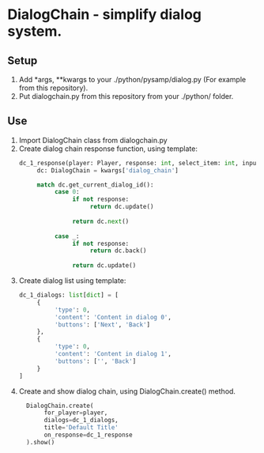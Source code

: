 # DialogChain - simplify dialog system.

## Setup
1. Add *args, **kwargs to your ./python/pysamp/dialog.py (For example from this repository).
2. Put dialogchain.py from this repository from your ./python/ folder.

## Use
1. Import DialogChain class from dialogchain.py
2. Create dialog chain response function, using template:
   ```py
   dc_1_response(player: Player, response: int, select_item: int, input_text: str, *args, **kwargs):
        dc: DialogChain = kwargs['dialog_chain']
   
        match dc.get_current_dialog_id():
             case 0:
                  if not response:
                       return dc.update()
         
                  return dc.next()
      
             case _:
                  if not response:
                       return dc.back()
            
                  return dc.update()
   ```
3. Create dialog list using template:
   ```py
   dc_1_dialogs: list[dict] = [
        {
             'type': 0,
             'content': 'Content in dialog 0',
             'buttons': ['Next', 'Back']
        },
        {
             'type': 0,
             'content': 'Content in dialog 1',
             'buttons': ['', 'Back']
        }
   ]
   ```
5. Create and show dialog chain, using DialogChain.create() method.
   ```py
     DialogChain.create(
          for_player=player,
          dialogs=dc_1_dialogs,
          title='Default Title'
          on_response=dc_1_response
     ).show()
   ```
